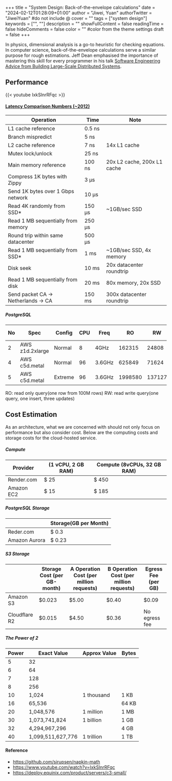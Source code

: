 +++
title = "System Design: Back-of-the-envelope calculations"
date = "2024-02-12T01:28:09+01:00"
author = "Jiwei, Yuan"
authorTwitter = "JiweiYuan" #do not include @
cover = ""
tags = ["system design"]
keywords = ["", ""]
description = ""
showFullContent = false
readingTime = false
hideComments = false
color = "" #color from the theme settings
draft = false
+++



In physics, dimensional analysis is a go-to heuristic for checking equations. In computer science, back-of-the-envelope calculations serve a similar purpose for rough estimations. Jeff Dean emphasised the importance of mastering this skill for every programmer in his talk [Software Engineering Advice from Building Large-Scale Distributed Systems](https://static.googleusercontent.com/media/research.google.com/en//people/jeff/stanford-295-talk.pdf).

## Performance

{{< youtube IxkSlnrRFqc >}}

#### [Latency Comparison Numbers (~2012)](https://gist.github.com/jboner/2841832)

| Operation                           | Time   | Note                        |
| ----------------------------------- | ------ | --------------------------- |
| L1 cache reference                  | 0.5 ns |                             |
| Branch mispredict                   | 5 ns   |                             |
| L2 cache reference                  | 7 ns   | 14x L1 cache                |
| Mutex lock/unlock                   | 25 ns  |                             |
| Main memory reference               | 100 ns | 20x L2 cache, 200x L1 cache |
| Compress 1K bytes with Zippy        | 3 µs   |                             |
| Send 1K bytes over 1 Gbps network   | 10 µs  |                             |
| Read 4K randomly from SSD*          | 150 µs | ~1GB/sec SSD                |
| Read 1 MB sequentially from memory  | 250 µs |                             |
| Round trip within same datacenter   | 500 µs |                             |
| Read 1 MB sequentially from SSD*    | 1 ms   | ~1GB/sec SSD, 4x memory     |
| Disk seek                           | 10 ms  | 20x datacenter roundtrip    |
| Read 1 MB sequentially from disk    | 20 ms  | 80x memory, 20x SSD         |
| Send packet CA -> Netherlands -> CA | 150 ms | 300x datacenter roundtrip   |


##### PostgreSQL

| No  | Spec                 | Config  | CPU | Freq    | RO     | RW    | Cost ($/month) |
|-----|----------------------|---------|-----|---------|--------|-------|----------------|
| 2   | AWS z1d.2xlarge       | Normal  | 8   | 4GHz    | 162315 | 24808 | 300            |
| 4   | AWS c5d.metal         | Normal  | 96  | 3.6GHz  | 625849 | 71624 | 2500           |
| 5   | AWS c5d.metal         | Extreme | 96  | 3.6GHz  | 1998580| 137127| 5000           |
RO: read only query(one row from 100M rows)
RW: read write query(one query, one insert, three updates)

## Cost Estimation
As an architecture, what we are concerned with should not only focus on performance but also consider cost. Below are the computing costs and storage costs for the cloud-hosted service.

##### Compute

| Provider      | (1 vCPU, 2 GB RAM) | Compute (8vCPUs, 32 GB RAM) |
| ------------- | ------------------ | --------------------------- |
| Render.com    | $ 25               | $ 450                       |
| Amazon EC2    | $ 15               | $ 185                       |


##### PostgreSQL Storage

|               | Storage(GB per Month) |
| ------------- | --------------------- |
| Reder.com     | $ 0.3                 |
| Amazon Aurora | $ 0.23                |

##### S3 Storage

|               | Storage Cost (per GB-month) | A Operation Cost (per million requests) | B Operation Cost (per million requests) | Egress Fee (per GB) |
| ------------- | --------------------------- | --------------------------------------- | --------------------------------------- | ------------------- |
| Amazon S3     | $0.023                      | $5.00                                   | $0.40                                   | $0.09               |
| Cloudflare R2 | $0.015                      | $4.50                                   | $0.36                                   | No egress fee       |


##### The Power of 2

| Power | Exact Value          | Approx Value | Bytes |
|-------|----------------------|--------------|-------|
| 5     | 32                   |              |       |
| 6     | 64                   |              |       |
| 7     | 128                  |              |       |
| 8     | 256                  |              |       |
| 10    | 1,024                | 1 thousand   | 1 KB  |
| 16    | 65,536               |              | 64 KB |
| 20    | 1,048,576            | 1 million    | 1 MB  |
| 30    | 1,073,741,824        | 1 billion    | 1 GB  |
| 32    | 4,294,967,296        |              | 4 GB  |
| 40    | 1,099,511,627,776    | 1 trillion   | 1 TB  |


#### Reference
- https://github.com/sirupsen/napkin-math
- https://www.youtube.com/watch?v=IxkSlnrRFqc
- https://deploy.equinix.com/product/servers/c3-small/
